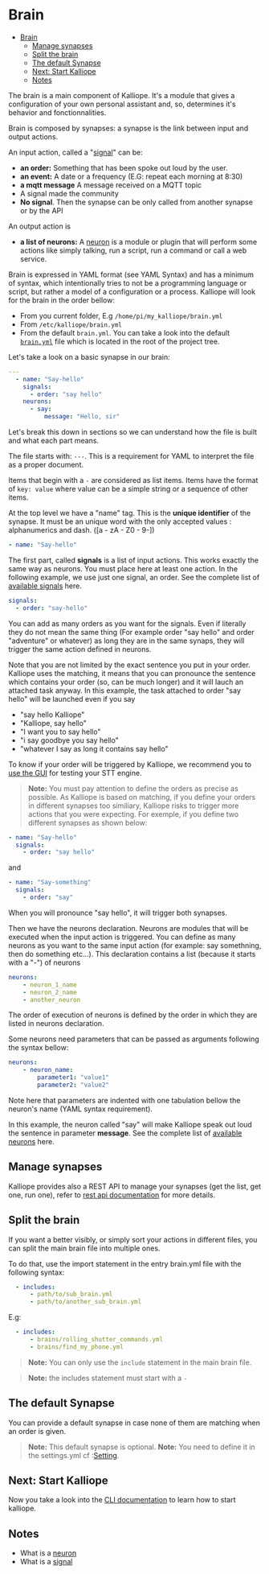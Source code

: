 # Brain

- [Brain](#brain)
  - [Manage synapses](#manage-synapses)
  - [Split the brain](#split-the-brain)
  - [The default Synapse](#the-default-synapse)
  - [Next: Start Kalliope](#next-start-kalliope)
  - [Notes](#notes)

The brain is a main component of Kalliope. It's a module that gives a configuration of your own personal assistant and, so, determines it's behavior and fonctionnalities.

Brain is composed by synapses: a synapse is the link between input and output actions.

An input action, called a "[signal](signals.md)" can be:
- **an order:** Something that has been spoke out loud by the user.
- **an event:** A date or a frequency (E.G: repeat each morning at 8:30)
- **a mqtt message** A message received on a MQTT topic
- A signal made the community
- **No signal**. Then the synapse can be only called from another synapse or by the API

An output action is
- **a list of neurons:** A [neuron](neurons.md) is a module or plugin that will perform some actions like simply talking, run a script, run a command or call a web service.

Brain is expressed in YAML format (see YAML Syntax) and has a minimum of syntax, which intentionally tries to not be a programming language or script,
but rather a model of a configuration or a process.
Kalliope will look for the brain in the order bellow:
- From you current folder, E.g `/home/pi/my_kalliope/brain.yml`
- From `/etc/kalliope/brain.yml`
- From the default `brain.yml`. You can take a look into the default [`brain.yml`](../kalliope/brain.yml) file which is located in the root of the project tree.

Let's take a look on a basic synapse in our brain:

```yml
---
  - name: "Say-hello"
    signals:
      - order: "say hello"
    neurons:
      - say:
          message: "Hello, sir"
```

Let's break this down in sections so we can understand how the file is built and what each part means.

The file starts with: `---`. This is a requirement for YAML to interpret the file as a proper document.

Items that begin with a ```-``` are considered as list items. Items have the format of ```key: value``` where value can be a simple string or a sequence of other items.

At the top level we have a "name" tag. This is the **unique identifier** of the synapse. It must be an unique word with the only accepted values : alphanumerics and dash. ([a - zA - Z0 - 9\-])
```yml
- name: "Say-hello"
```


The first part, called **signals** is a list of input actions. This works exactly the same way as neurons. You must place here at least one action.
In the following example, we use just one signal, an order. See the complete list of [available signals](signals.md) here.
```yml
signals:
  - order: "say-hello"
```

You can add as many orders as you want for the signals. Even if literally they do not mean the same thing (For example order "say hello" and order "adventure" or whatever) as long they are in the same synaps, they will trigger the same action defined in neurons.

Note that you are not limited by the exact sentence you put in your order. Kalliope uses the matching, it means that you can pronounce the sentence which contains your order (so, can be much longer) and it will lauch an attached task anyway. In this example, the task attached to order "say hello" will be launched even if you say
- "say hello Kalliope"
- "Kalliope, say hello"
- "I want you to say hello"
- "i say goodbye you say hello"
- "whatever I say as long it contains say hello"

To know if your order will be triggered by Kalliope, we recommend you to [use the GUI](kalliope_cli.md) for testing your STT engine.

>**Note:**
You must pay attention to define the orders as precise as possible. As Kalliope is based on matching, if you define your orders in different synapses too similiary, Kalliope risks to trigger more actions that you were expecting. For exemple, if you define two different synapses as shown below:
```yml
- name: "Say-hello"
  signals:
    - order: "say hello"
```
and
```yml
- name: "Say-something"
  signals:
    - order: "say"
```
When you will pronounce "say hello", it will trigger both synapses.

Then we have the neurons declaration. Neurons are modules that will be executed when the input action is triggered. You can define as many neurons as you want to the same input action (for example: say somethning, then do something etc...). This declaration contains a list (because it starts with a "-") of neurons
```yml
neurons:
    - neuron_1_name
    - neuron_2_name
    - another_neuron
```

The order of execution of neurons is defined by the order in which they are listed in neurons declaration.

Some neurons need parameters that can be passed as arguments following the syntax bellow:
```yml
neurons:
    - neuron_name:
        parameter1: "value1"
        parameter2: "value2"
```
Note here that parameters are indented with one tabulation bellow the neuron's name (YAML syntax requirement).

In this example, the neuron called "say" will make Kalliope speak out loud the sentence in parameter **message**.
See the complete list of [available neurons](neuron_list.md) here.

## Manage synapses

Kalliope provides also a REST API to manage your synapses (get the list, get one, run one), refer to [rest api documentation](rest_api.md) for more details.


## Split the brain

If you want a better visibly, or simply sort your actions in different files, you can split the main brain file into multiple ones.

To do that, use the import statement in the entry brain.yml file with the following syntax:
```yml
  - includes:
      - path/to/sub_brain.yml
      - path/to/another_sub_brain.yml
```

E.g:
```yml
  - includes:
      - brains/rolling_shutter_commands.yml
      - brains/find_my_phone.yml
```

>**Note:** You can only use the `include` statement in the main brain file.

>**Note:** the includes statement must start with a `-`


## The default Synapse

You can provide a default synapse in case none of them are matching when an order is given.
>**Note:** This default synapse is optional.
>**Note:** You need to define it in the settings.yml cf :[Setting](settings.md).

## Next: Start Kalliope
Now you take a look into the [CLI documentation](kalliope_cli.md) to learn how to start kalliope.

## Notes
- What is a [neuron](neurons.md)
- What is a [signal](signals.md)

